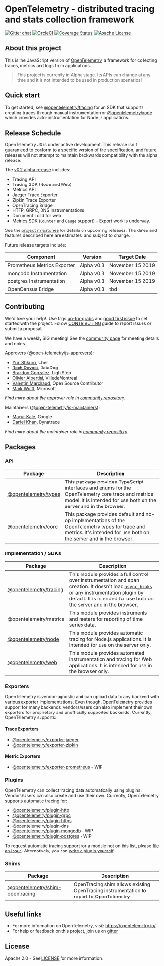 # OpenTelemetry - distributed tracing and stats collection framework
[![Gitter chat][node-gitter-image]][node-gitter-url]
[![CircleCI][circleci-image]][circleci-url]
[![Coverage Status][codecov-image]][codecov-url]
[![Apache License][license-image]][license-image]

## About this project
This is the JavaScript version of [OpenTelemetry](https://opentelemetry.io/), a framework for collecting traces, metrics and logs from applications.

> This project is currently in Alpha stage. Its APIs can change at any time and it is not intended to be used in production scenarios!

## Quick start
To get started, see [@opentelemetry/tracing](https://github.com/open-telemetry/opentelemetry-js/tree/master/packages/opentelemetry-tracing) for an SDK that supports creating traces through manual instrumentation or [@opentelemetry/node](https://github.com/open-telemetry/opentelemetry-js/tree/master/packages/opentelemetry-node) which provides auto-instrumentation for Node.js applications.

## Release Schedule

OpenTelemetry JS is under active development.
This release isn't guaranteed to conform to a specific version of the specification, and future
releases will not attempt to maintain backwards compatibility with the alpha release.

The [v0.2 alpha
release](https://github.com/open-telemetry/opentelemetry-js/releases/tag/v0.2.0)
includes:

- Tracing API
- Tracing SDK (Node and Web)
- Metrics API
- Jaeger Trace Exporter
- Zipkin Trace Exporter
- OpenTracing Bridge
- HTTP, GRPC, DNS Instrumentations
- Document Load for web
- Metrics SDK (`Counter` and `Gauge` support) - Export work is underway.

See the [project
milestones](https://github.com/open-telemetry/opentelemetry-js/milestones)
for details on upcoming releases. The dates and features described here are
estimates, and subject to change.

Future release targets include:

| Component                   | Version    | Target Date        |
| --------------------------- | ---------- | ------------------ |
| Prometheus Metrics Exporter | Alpha v0.3 | November 15 2019   |
| mongodb Instrumentation     | Alpha v0.3 | November 15 2019   |
| postgres Instrumentation    | Alpha v0.3 | November 15 2019   |
| OpenCensus Bridge           | Alpha v0.3 | tbd                |

## Contributing
We'd love your help!. Use tags [up-for-grabs][up-for-grabs-issues] and
[good first issue][good-first-issues] to get started with the project. Follow
[CONTRIBUTING](CONTRIBUTING.md) guide to report issues or submit a proposal.

We have a weekly SIG meeting! See the [community page](https://github.com/open-telemetry/community#javascript-sdk) for meeting details and notes.

Approvers ([@open-telemetry/js-approvers](https://github.com/orgs/open-telemetry/teams/javascript-approvers)):

- [Yuri Shkuro](https://github.com/yurishkuro), Uber
- [Roch Devost](https://github.com/rochdev), DataDog
- [Brandon Gonzalez](https://github.com/bg451), LightStep
- [Olivier Albertini](https://github.com/OlivierAlbertini), VilledeMontreal
- [Valentin Marchaud](https://github.com/vmarchaud), Open Source Contributor
- [Mark Wolff](https://github.com/markwolff), Microsoft

*Find more about the approver role in [community repository](https://github.com/open-telemetry/community/blob/master/community-membership.md#approver).*

Maintainers ([@open-telemetry/js-maintainers](https://github.com/orgs/open-telemetry/teams/javascript-maintainers)):

- [Mayur Kale](https://github.com/mayurkale22), Google
- [Daniel Khan](https://github.com/danielkhan), Dynatrace

*Find more about the maintainer role in [community repository](https://github.com/open-telemetry/community/blob/master/community-membership.md#maintainer).*

## Packages

### API

| Package                 | Description |
| ----------------------- | -----------------|
| [@opentelemetry/types](https://github.com/open-telemetry/opentelemetry-js/tree/master/packages/opentelemetry-types) | This package provides TypeScript interfaces and enums for the OpenTelemetry core trace and metrics model. It is intended for use both on the server and in the browser. |
| [@opentelemetry/core](https://github.com/open-telemetry/opentelemetry-js/tree/master/packages/opentelemetry-core) | This package provides default and no-op implementations of the OpenTelemetry types for trace and metrics. It's intended for use both on the server and in the browser. |

### Implementation / SDKs

| Package                 | Description |
| ----------------------- | -----------------|
| [@opentelemetry/tracing](https://github.com/open-telemetry/opentelemetry-js/tree/master/packages/opentelemetry-tracing) | This module provides a full control over instrumentation and span creation. It doesn't load [`async_hooks`](https://nodejs.org/api/async_hooks.html) or any instrumentation plugin by default. It is intended for use both on the server and in the browser. |
| [@opentelemetry/metrics](https://github.com/open-telemetry/opentelemetry-js/tree/master/packages/opentelemetry-metrics) | This module provides instruments and meters for reporting of time series data. |
| [@opentelemetry/node](https://github.com/open-telemetry/opentelemetry-js/tree/master/packages/opentelemetry-node) | This module provides automatic tracing for Node.js applications. It is intended for use on the server only. |
| [@opentelemetry/web](https://github.com/open-telemetry/opentelemetry-js/tree/master/packages/opentelemetry-web) | This module provides automated instrumentation and tracing for Web applications. It is intended for use in the browser only. |

### Exporters

OpenTelemetry is vendor-agnostic and can upload data to any backend with various exporter implementations. Even though, OpenTelemetry provides support for many backends, vendors/users can also implement their own exporters for proprietary and unofficially supported backends. Currently, OpenTelemetry supports:

#### Trace Exporters
- [@opentelemetry/exporter-jaeger](https://github.com/open-telemetry/opentelemetry-js/tree/master/packages/opentelemetry-exporter-jaeger)
- [@opentelemetry/exporter-zipkin](https://github.com/open-telemetry/opentelemetry-js/tree/master/packages/opentelemetry-exporter-zipkin)

#### Metric Exporters
- [@opentelemetry/exporter-prometheus](https://github.com/open-telemetry/opentelemetry-js/tree/master/packages/opentelemetry-exporter-prometheus) - WIP

### Plugins

OpenTelemetry can collect tracing data automatically using plugins. Vendors/Users can also create and use their own. Currently, OpenTelemetry supports automatic tracing for:

- [@opentelemetry/plugin-http](https://github.com/open-telemetry/opentelemetry-js/tree/master/packages/opentelemetry-plugin-http)
- [@opentelemetry/plugin-grpc](https://github.com/open-telemetry/opentelemetry-js/tree/master/packages/opentelemetry-plugin-grpc)
- [@opentelemetry/plugin-https](https://github.com/open-telemetry/opentelemetry-js/tree/master/packages/opentelemetry-plugin-https)
- [@opentelemetry/plugin-dns](https://github.com/open-telemetry/opentelemetry-js/tree/master/packages/opentelemetry-plugin-dns)
- [@opentelemetry/plugin-mongodb](https://github.com/open-telemetry/opentelemetry-js/tree/master/packages/opentelemetry-plugin-mongodb) - WIP
- [@opentelemetry/plugin-postgres](https://github.com/open-telemetry/opentelemetry-js/tree/master/packages/opentelemetry-plugin-postgres) - WIP

To request automatic tracing support for a module not on this list, please [file an issue](https://github.com/open-telemetry/opentelemetry-js/issues). Alternatively, you can [write a plugin yourself](https://github.com/open-telemetry/opentelemetry-js/blob/master/doc/plugin-guide.md).

### Shims

| Package                 | Description |
| ----------------------- | -----------------|
| [@opentelemetry/shim-opentracing](https://github.com/open-telemetry/opentelemetry-js/tree/master/packages/opentelemetry-shim-opentracing) | OpenTracing shim allows existing OpenTracing instrumentation to report to OpenTelemetry |


## Useful links
- For more information on OpenTelemetry, visit: <https://opentelemetry.io/>
- For help or feedback on this project, join us on [gitter][node-gitter-url]

## License

Apache 2.0 - See [LICENSE][license-url] for more information.

[license-url]: https://github.com/open-telemetry/opentelemetry-js/blob/master/LICENSE
[circleci-image]: https://circleci.com/gh/open-telemetry/opentelemetry-js.svg?style=svg
[circleci-url]: https://circleci.com/gh/open-telemetry/opentelemetry-js
[node-gitter-image]: https://badges.gitter.im/open-telemetry/opentelemetry-js.svg
[node-gitter-url]: https://gitter.im/open-telemetry/opentelemetry-node?utm_source=badge&utm_medium=badge&utm_campaign=pr-badge&utm_content=badge
[up-for-grabs-issues]: https://github.com/open-telemetry/OpenTelemetry-js/issues?q=is%3Aissue+is%3Aopen+label%3Aup-for-grabs
[good-first-issues]: https://github.com/open-telemetry/OpenTelemetry-js/issues?q=is%3Aissue+is%3Aopen+label%3A%22good+first+issue%22
[codecov-image]: https://codecov.io/gh/open-telemetry/opentelemetry-js/branch/master/graph/badge.svg
[codecov-url]: https://codecov.io/gh/open-telemetry/opentelemetry-js/branch/master/
[license-image]: https://img.shields.io/badge/license-Apache_2.0-green.svg?style=flat
